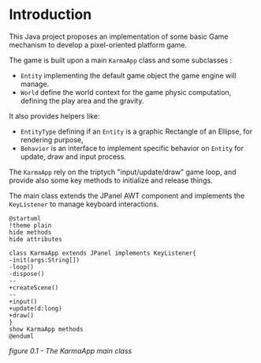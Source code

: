 # Introduction

This Java project proposes an implementation of some basic Game mechanism to develop a
pixel-oriented platform game.

The game is built upon a main `KarmaApp` class and some subclasses :

- `Entity` implementing the default game object the game engine will manage.
- `World` define the world context for the game physic computation, defining the play area and the gravity.

It also provides helpers like:

- `EntityType` defining if an `Entity` is a graphic Rectangle of an Ellipse, for rendering purpose,
- `Behavior` is an interface to implement specific behavior on `Entity` for update, draw and input process.

The `KarmaApp` rely on the triptych "input/update/draw" game loop, and provide also some key methods
to initialize and release things.

The main class extends the JPanel AWT component and implements the `KeyListener`
to manage keyboard interactions.

```plantuml
@startuml
!theme plain
hide methods
hide attributes

class KarmaApp extends JPanel implements KeyListener{
-init(args:String[])
-loop()
-dispose()
--
+createScene()
--
+input()
+update(d:long)
+draw()
}
show KarmaApp methods 
@enduml
```

_figure 0.1 - The KarmaApp main class_
